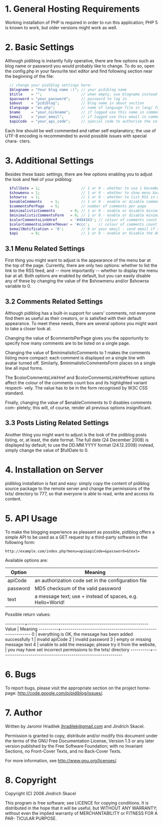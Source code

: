 # 1. General Hosting Requirements

Working  installation of PHP is required in order  to run this application;
PHP 5 is known to work, but older versions might work as well.


# 2. Basic Settings

Although pidiblog is instantly fully operative,  there are few options such
as blog name or password you would probably like to change.  To do so, open
the  config.php  in your favourite text  editor and find  following section
near the beginning of the file:

```php
  // change your pidiblog settings here:
  $blogname = "Your blog name :)"; // your pidiblog name
  $title    = "";                  // when empty, use blogname instead
  $password = "your_password";     // password to log in
  $about    = "pidiblog";          // blog name in about section
  $language = "en.php";            // name of language file in lang/ folder
  $name     = "your_nickname";     // if logged use this name in comments
  $email    = "your_email";        // if logged use this email in comments
  $apiCode  = "your_api_code";     // special code to authorize the soft...
```

Each line should be well commented and rather self explanatory;  the use of
UTF-8 encoding is recommended  to avoid possible issues with special chara-
cters.


# 3. Additional Settings

Besides these basic settings,  there are few options enabling you to adjust
the look and feel of your pidiblog:

```php
  $fullDate = 1;                   // 1 or 0 - whether to use 1 December...
  $showmenu = 1;                   // 1 or 0 - whether to show menu bar
  $showrss  = 1;                   // 1 or 0 - whether to list RSS in menu
  $enableComments    = 1;          // 1 or 0 - enable or disable comments
  $commentsPerPage   = 5;          // number of comments per page
  $minimalisticComments       = 0; // 1 or 0 - enable or disable minimal...
  $minimalisticCommentsForm   = 0; // 1 or 0 - enable or disable minimal...
  $colorCommentsLinkHref      = '#494343'; // colour of comments count b...
  $colorCommentsLinkHrefHover = '#ccc';    // colour of comments count b...
  $emailNotification = '0';        // 0 or your email - send email if so...
  $api      = 0;                   // 1 or 0 - enable or disable the API
```

## 3.1 Menu Related Settings

First thing you might want to adjust  is the appearance  of the menu bar at
the top of the page. Currently, there are only two options: whether to list
the link to the RSS feed, and -- more importantly -- whether to display the
menu bar at all.  Both options  are enabled by default,  but you can easily
disable any of these by changing the value of the $showmenu and/or $showrss
variable to 0.


## 3.2 Comments Related Settings

Although pidiblog has a built-in support for users' comments,  not everyone
find them as useful  as their creators,  or is satisfied with their default
appearance.  To meet these needs,  there are several options you might want
to take a closer look at.

Changing the value of $commentsPerPage gives you the opportunity to specify
how many comments are to be listed on a single page. 

Changing the value of $minimalisticComments to 1 makes the comments listing
more compact: each comment is displayed on a single line with avatar turned
off. Similarly, $minimalisticCommentsForm places on a single line all input
forms.

The  $colorCommentsLinkHref and  $colorCommentsLinkHrefHover options affect
the colour of the comments count box and its highlighted variant  respecti-
vely. The value has to be in the form recognised by W3C CSS standard.

Finally, changing the value of $enableComments to 0  disables comments com-
pletely; this will, of course, render all previous options insignificant.


## 3.3 Posts Listing Related Settings

Another thing  you might  want to adjust  is the look of the pidiblog posts
listing, or, at least, the date format. The full date (24 December 2008) is
displayed by default;  to use the  DD.MM.YYYY  format (24.12.2008) instead,
simply change the value of $fullDate to 0.


# 4. Installation on Server

pidiblog installation is fast and easy: simply copy the content of pidiblog
source package to the remote server and change the permissions of the txts/
directory to 777,  so that everyone is  able to read,  write and access its
content.


# 5. API Usage

To make the blogging experience as pleasant as possible,  pidiblog offers a
simple  API to be used as a GET request  by a third-party software  in  the
following form:

    http://example.com/index.php?menu=api&apiCode=&password=&text=

Available options are:

| Option  | Meaning |
| --- | --- |
| apiCode  | an authorization code set in the configuration file |
| password | MD5 checksum of the valid password |
| text     | a message text; use + instead of spaces, e.g. Hello+World! |

Possible return values:

 ----------+--------------------------------------------------------------
  Value    | Meaning
 ----------+--------------------------------------------------------------
  0        | everything is OK, the message has been added successfully
  1        | invalid apiCode
  2        | invalid password
  3        | empty or missing message text
  4        | unable to add the message; please try it from the website,
           | you may have set incorrect permissions to the txts/ directory
 ----------+--------------------------------------------------------------


# 6. Bugs

To report bugs,  please visit the appropriate  section on the project home-
page: <http://code.google.com/p/pidiblog/issues/>.


# 7. Author

Written by Jaromir Hradilek <jhradilek@gmail.com> and Jindrich Skacel.

Permission  is  granted  to  copy,  distribute  and/or modify this document
under the terms of  the GNU Free Documentation License, Version 1.3 or  any
later version published by the Free Software Foundation;  with no Invariant
Sections, no Front-Cover Texts, and no Back-Cover Texts.

For more information, see <http://www.gnu.org/licenses/>.


# 8. Copyright

Copyright (C) 2008 Jindrich Skacel

This program is free software;  see LICENCE  for copying conditions.  It is
distributed  in the hope that it will be useful,  but WITHOUT ANY WARRANTY;
without even the implied warranty of  MERCHANTABILITY or FITNESS FOR A PAR-
TICULAR PURPOSE.
